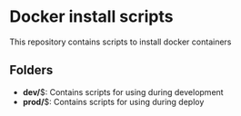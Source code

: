 # Docker install scripts

This repository contains scripts to install docker containers

## Folders

- **dev/**$: Contains scripts for using during development
- **prod/**$: Contains scripts for using during deploy
